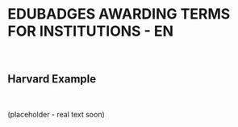 EDUBADGES AWARDING TERMS FOR INSTITUTIONS - EN
==============================================

 

Harvard Example
---------------

 

(placeholder - real text soon)

 

 

 

 
